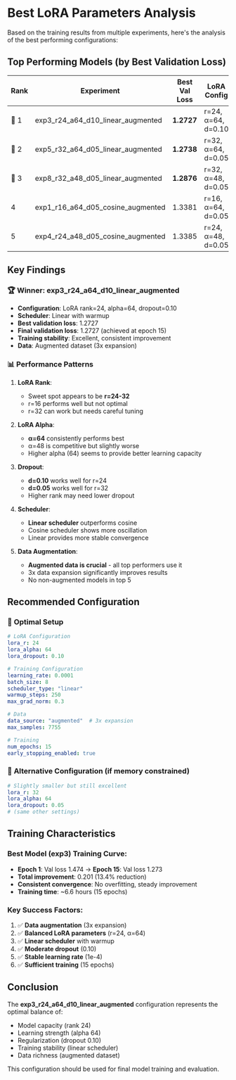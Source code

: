 # Best LoRA Parameters Analysis

Based on the training results from multiple experiments, here's the analysis of the best performing configurations:

## Top Performing Models (by Best Validation Loss)

| Rank | Experiment | Best Val Loss | LoRA Config | Scheduler | Data | Notes |
|------|------------|---------------|-------------|-----------|------|-------|
| 🥇 1 | exp3_r24_a64_d10_linear_augmented | **1.2727** | r=24, α=64, d=0.10 | Linear | Augmented | **BEST OVERALL** |
| 🥈 2 | exp5_r32_a64_d05_linear_augmented | **1.2738** | r=32, α=64, d=0.05 | Linear | Augmented | Very close second |
| 🥉 3 | exp8_r32_a48_d05_linear_augmented | **1.2876** | r=32, α=48, d=0.05 | Linear | Augmented | Good performance |
| 4 | exp1_r16_a64_d05_cosine_augmented | 1.3381 | r=16, α=64, d=0.05 | Cosine | Augmented | Cosine scheduler |
| 5 | exp4_r24_a48_d05_cosine_augmented | 1.3385 | r=24, α=48, d=0.05 | Cosine | Augmented | Lower alpha |

## Key Findings

### 🏆 **Winner: exp3_r24_a64_d10_linear_augmented**
- **Configuration**: LoRA rank=24, alpha=64, dropout=0.10
- **Scheduler**: Linear with warmup
- **Best validation loss**: 1.2727
- **Final validation loss**: 1.2727 (achieved at epoch 15)
- **Training stability**: Excellent, consistent improvement
- **Data**: Augmented dataset (3x expansion)

### 📊 **Performance Patterns**

1. **LoRA Rank**: 
   - Sweet spot appears to be **r=24-32**
   - r=16 performs well but not optimal
   - r=32 can work but needs careful tuning

2. **LoRA Alpha**:
   - **α=64** consistently performs best
   - α=48 is competitive but slightly worse
   - Higher alpha (64) seems to provide better learning capacity

3. **Dropout**:
   - **d=0.10** works well for r=24
   - **d=0.05** works well for r=32
   - Higher rank may need lower dropout

4. **Scheduler**:
   - **Linear scheduler** outperforms cosine
   - Cosine scheduler shows more oscillation
   - Linear provides more stable convergence

5. **Data Augmentation**:
   - **Augmented data is crucial** - all top performers use it
   - 3x data expansion significantly improves results
   - No non-augmented models in top 5

## Recommended Configuration

### 🎯 **Optimal Setup**
```yaml
# LoRA Configuration
lora_r: 24
lora_alpha: 64
lora_dropout: 0.10

# Training Configuration  
learning_rate: 0.0001
batch_size: 8
scheduler_type: "linear"
warmup_steps: 250
max_grad_norm: 0.3

# Data
data_source: "augmented"  # 3x expansion
max_samples: 7755

# Training
num_epochs: 15
early_stopping_enabled: true
```

### 🔄 **Alternative Configuration** (if memory constrained)
```yaml
# Slightly smaller but still excellent
lora_r: 32
lora_alpha: 64  
lora_dropout: 0.05
# (same other settings)
```

## Training Characteristics

### Best Model (exp3) Training Curve:
- **Epoch 1**: Val loss 1.474 → **Epoch 15**: Val loss 1.273
- **Total improvement**: 0.201 (13.4% reduction)
- **Consistent convergence**: No overfitting, steady improvement
- **Training time**: ~6.6 hours (15 epochs)

### Key Success Factors:
1. ✅ **Data augmentation** (3x expansion)
2. ✅ **Balanced LoRA parameters** (r=24, α=64)
3. ✅ **Linear scheduler** with warmup
4. ✅ **Moderate dropout** (0.10)
5. ✅ **Stable learning rate** (1e-4)
6. ✅ **Sufficient training** (15 epochs)

## Conclusion

The **exp3_r24_a64_d10_linear_augmented** configuration represents the optimal balance of:
- Model capacity (rank 24)
- Learning strength (alpha 64) 
- Regularization (dropout 0.10)
- Training stability (linear scheduler)
- Data richness (augmented dataset)

This configuration should be used for final model training and evaluation.
